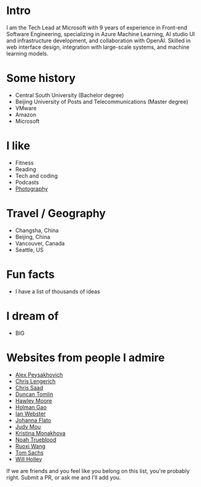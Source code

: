 # Intro

I am the Tech Lead at Microsoft with 9 years of experience in Front-end Software Engineering, specializing in Azure Machine Learning, AI studio UI and infrastructure development, and collaboration with OpenAI. Skilled in web interface design, integration with large-scale systems, and machine learning models.

# Some history

- Central South University (Bachelor degree)
- Beijing University of Posts and Telecommunications (Master degree)
- VMware
- Amazon
- Microsoft

# I like

- Fitness
- Reading
- Tech and coding
- Podcasts
- [Photography](https://www.instagram.com/rockdouglas_2020)

# Travel / Geography

- Changsha, China
- Beijing, China
- Vancouver, Canada
- Seattle, US

# Fun facts

- I have a list of thousands of ideas

# I dream of

- BIG

# Websites from people I admire

- [Alex Peysakhovich](http://alexpeys.github.io/)
- [Chris Lengerich](http://www.chrislengerich.com/)
- [Chris Saad](https://www.chrissaad.com/)
- [Duncan Tomlin](http://duncantomlin.com/)
- [Hawley Moore](http://hawleymoore.com/)
- [Holman Gao](https://golmansax.com/)
- [Ian Webster](http://ianww.com/)
- [Johanna Flato](https://www.johannaflato.com/)
- [Judy Mou](http://www.judymou.com/)
- [Kristina Monakhova](https://kristinamonakhova.com/)
- [Noah Trueblood](http://notrueblood.com/)
- [Ruoxi Wang](http://ruoxiw.com/)
- [Tom Sachs](https://www.tomsachs.org/)
- [Will Holley](https://willholley.com)

If we are friends and you feel like you belong on this list, you're probably right. Submit a PR, or ask me and I'll add you.
